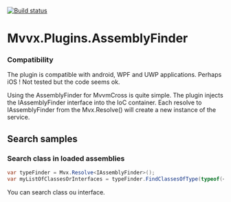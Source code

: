 [![Build status](https://ci.appveyor.com/api/projects/status/qlh7kwds6d2292g2?svg=true)](https://ci.appveyor.com/project/mathieumack/mvvx-plugins-assemblyfinder)

# Mvvx.Plugins.AssemblyFinder

### Compatibility ###
The plugin is compatible with android, WPF and UWP applications.
Perhaps iOS ! Not tested but the code seems ok.

Using the AssemblyFinder for MvvmCross is quite simple. The plugin injects the IAssemblyFinder interface into the IoC container.
Each resolve to IAssemblyFinder from the Mvx.Resolve<IAssemblyFinder>() will create a new instance of the service.

## Search samples

### Search class in loaded assemblies

```c#
var typeFinder = Mvx.Resolve<IAssemblyFinder>();
var myListOfClassesOrInterfaces = typeFinder.FindClassesOfType(typeof(<Set Class or interface here>)).ToList();
```

You can search class ou interface.